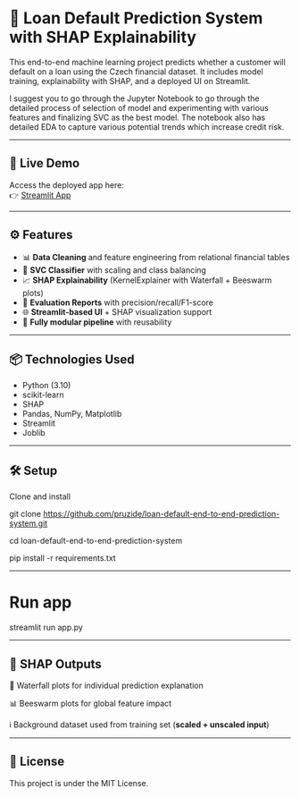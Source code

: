 # 🏦 Loan Default Prediction System with SHAP Explainability

This end-to-end machine learning project predicts whether a customer will default on a loan using the Czech financial dataset. It includes model training, explainability with SHAP, and a deployed UI on Streamlit.

I suggest you to go through the Jupyter Notebook to go through the detailed process of selection of model and experimenting with various features and finalizing SVC as the best model. The notebook also has detailed EDA to capture various potential trends which increase credit risk.

---

## 🚀 Live Demo
Access the deployed app here:  
👉 [Streamlit App](https://loan-default-end-to-end-prediction-system-g6wlk74appi6gwvxjzee.streamlit.app/)

---

## ⚙️ Features

- 📊 **Data Cleaning** and feature engineering from relational financial tables
- 🧠 **SVC Classifier** with scaling and class balancing
- 📈 **SHAP Explainability** (KernelExplainer with Waterfall + Beeswarm plots)
- 🧪 **Evaluation Reports** with precision/recall/F1-score
- 🌐 **Streamlit-based UI** + SHAP visualization support
- 🔁 **Fully modular pipeline** with reusability

---

## 📦 Technologies Used

- Python (3.10)
- scikit-learn
- SHAP
- Pandas, NumPy, Matplotlib
- Streamlit
- Joblib

---

## 🛠 Setup

Clone and install

git clone https://github.com/pruzide/loan-default-end-to-end-prediction-system.git

cd loan-default-end-to-end-prediction-system

pip install -r requirements.txt

---


# Run app
streamlit run app.py

---


## 🧠 SHAP Outputs
📄 Waterfall plots for individual prediction explanation

📊 Beeswarm plots for global feature impact

ℹ️ Background dataset used from training set (**scaled + unscaled input**)

---

## 📄 License
This project is under the MIT License.





